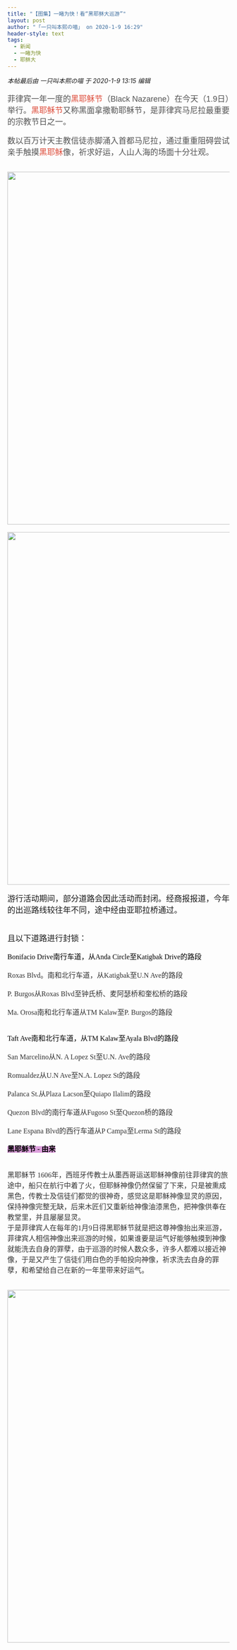 ```yaml
---
title: "【图集】一睹为快！看“黑耶稣大巡游”"
layout: post
author: "「一只叫本熙の喵」 on 2020-1-9 16:29"
header-style: text
tags:
  - 新闻
  - 一睹为快
  - 耶稣大
---
```


<head></head>
<body>
 <i class="pstatus"> 本帖最后由 一只叫本熙の喵 于 2020-1-9 13:15 编辑 </i>
 <br> 
 <br> 
 <font face="Helvetica"><font size="4"><font color="#545454">菲律宾一年一度的</font><font color="#dd4b39">黑耶稣节</font><font color="#545454">（Black Nazarene）在今天（1.9日）举行。</font><font color="#dd4b39">黑耶稣节</font><font color="#545454">又称黑面拿撒勒耶稣节，是菲律宾马尼拉最重要的宗教节日之一。</font></font></font>
 <font color="#545454"><font face="Helvetica"><font size="4"><br> </font></font></font>
 <span id="flv_MUJ"></span>
 <script type="text/javascript" reload="1">$('flv_MUJ').innerHTML=(mobileplayer() ? "<iframe height='375' width='500' src='https://www.youtube.com/embed/VPKTd597zFM' frameborder=0 allowfullscreen></iframe>" : AC_FL_RunContent('width', '500', 'height', '375', 'allowNetworking', 'internal', 'allowScriptAccess', 'never', 'src', 'https://www.youtube.com/v/VPKTd597zFM&hl=zh_CN&fs=1', 'quality', 'high', 'bgcolor', '#ffffff', 'wmode', 'transparent', 'allowfullscreen', 'true'));</script>
 <br> 
 <font face="Helvetica"><font size="4"><font color="#545454">数以百万计天主教信徒赤脚涌入首都马尼拉，通过重重阻碍尝试亲手触摸</font><font color="#dd4b39">黑耶稣</font><font color="#545454">像，祈求好运，人山人海的场面十分壮观。</font></font></font>
 <br> 
 <span id="flv_E38"></span>
 <script type="text/javascript" reload="1">$('flv_E38').innerHTML=(mobileplayer() ? "<iframe height='375' width='500' src='https://www.youtube.com/embed/ObrRUkFTBvU' frameborder=0 allowfullscreen></iframe>" : AC_FL_RunContent('width', '500', 'height', '375', 'allowNetworking', 'internal', 'allowScriptAccess', 'never', 'src', 'https://www.youtube.com/v/ObrRUkFTBvU&hl=zh_CN&fs=1', 'quality', 'high', 'bgcolor', '#ffffff', 'wmode', 'transparent', 'allowfullscreen', 'true'));</script>
 <font face="arial, sans-serif"><font color="#545454"><br> </font></font>
 <br> 
 <ignore_js_op> 
  <img aid="1325955" src="https://bbs.boniu123.cc/data/attachment/forum/202001/09/122255rxg31ygy5jkjdjzq.png" zoomfile="data/attachment/forum/202001/09/122255rxg31ygy5jkjdjzq.png" file="data/attachment/forum/202001/09/122255rxg31ygy5jkjdjzq.png" width="800" inpost="1"> 
  <div class="tip tip_4 aimg_tip" id="aimg_1325955_menu" style="position: absolute; display: none" disautofocus="true"> 
   <div class="xs0"> 
    <p><strong>QQ图片20200109121836.png</strong> <em class="xg1">(1.03 MB, 下载次数: 0)</em></p> 
    <p> <a href="forum.php?mod=attachment&amp;aid=MTMyNTk1NXwxZDg1NmI0YnwxNTc4NTg4OTAwfDB8NTQ4NzYz&amp;nothumb=yes" target="_blank">下载附件</a> &nbsp;<a href="javascript:;" onclick="showWindow(this.id, this.getAttribute('url'), 'get', 0);" id="savephoto_1325955" url="home.php?mod=spacecp&amp;ac=album&amp;op=saveforumphoto&amp;aid=1325955&amp;handlekey=savephoto_1325955">保存到相册</a> </p> 
    <p class="xg1 y"><span title="2020-1-9 12:22">昨天&nbsp;12:22</span> 上传</p> 
   </div> 
   <div class="tip_horn"></div> 
  </div> 
 </ignore_js_op> 
 <br> 
 <br> 
 <ignore_js_op> 
  <img aid="1325956" src="https://bbs.boniu123.cc/data/attachment/forum/202001/09/122255qsz8rrc802oicwno.png" zoomfile="data/attachment/forum/202001/09/122255qsz8rrc802oicwno.png" file="data/attachment/forum/202001/09/122255qsz8rrc802oicwno.png" width="800" inpost="1"> 
  <div class="tip tip_4 aimg_tip" id="aimg_1325956_menu" style="position: absolute; display: none" disautofocus="true"> 
   <div class="xs0"> 
    <p><strong>QQ图片20200109121822.png</strong> <em class="xg1">(899.21 KB, 下载次数: 0)</em></p> 
    <p> <a href="forum.php?mod=attachment&amp;aid=MTMyNTk1NnxmMjdiZWRkNHwxNTc4NTg4OTAwfDB8NTQ4NzYz&amp;nothumb=yes" target="_blank">下载附件</a> &nbsp;<a href="javascript:;" onclick="showWindow(this.id, this.getAttribute('url'), 'get', 0);" id="savephoto_1325956" url="home.php?mod=spacecp&amp;ac=album&amp;op=saveforumphoto&amp;aid=1325956&amp;handlekey=savephoto_1325956">保存到相册</a> </p> 
    <p class="xg1 y"><span title="2020-1-9 12:22">昨天&nbsp;12:22</span> 上传</p> 
   </div> 
   <div class="tip_horn"></div> 
  </div> 
 </ignore_js_op> 
 <br> 
 <br> 
 <font face="Helvetica"><font size="4">游行活动期间，部分道路会因此活动而封闭。经商报报道，今年的出巡路线较往年不同，途中经由亚耶拉桥通过。</font></font>
 <br> 
 <font face="Helvetica"><font size="4"><br> </font></font>
 <br> 
 <font face="Helvetica"><font size="4">且以下道路进行封锁：</font></font>
 <br> 
 <br> 
 <div align="left"> 
  <font face="微软雅黑"><font style="font-size:16px"><font color="#000"><font face="微软雅黑"><font size="3">Bonifacio Drive南行车道，从Anda Circle至Katigbak Drive的路段</font></font></font></font></font> 
 </div> 
 <div align="left"> 
  <font face="微软雅黑"><font style="font-size:16px"><font color="#333333"><font face="微软雅黑"><font size="3"><br> Roxas Blvd。南和北行车道，从Katigbak至U.N Ave的路段</font></font></font></font></font> 
 </div> 
 <div align="left"> 
  <font face="微软雅黑"><font style="font-size:16px"><font color="#333333"><font face="微软雅黑"><font size="3"><br> P. Burgos从Roxas Blvd至钟氏桥、麦阿瑟桥和奎松桥的路段</font></font></font></font></font> 
 </div> 
 <div align="left"> 
  <font face="微软雅黑"><font style="font-size:16px"><font color="#333333"><font face="微软雅黑"><font size="3"><br> Ma. Orosa南和北行车道从TM Kalaw至P. Burgos的路段</font></font></font></font></font> 
 </div>
 <br> 
 <div align="left"> 
  <font face="微软雅黑"><font style="font-size:16px"><font color="#333333"><font face="微软雅黑"><font size="3"><br> </font></font></font></font></font> 
 </div> 
 <div align="left"> 
  <div align="left"> 
   <font color="#444444"><font face="微软雅黑"><font style="font-size:16px"><font color="#000"><font face="微软雅黑"><font size="3">Taft Ave南和北行车道，从TM Kalaw至Ayala Blvd的路段</font></font></font></font></font></font> 
  </div> 
  <div align="left"> 
   <font color="#444444"><font face="微软雅黑"><font style="font-size:16px"><font color="#333333"><font face="微软雅黑"><font size="3"><br> San Marcelino从N. A Lopez St至U.N. Ave的路段</font></font></font></font></font></font> 
  </div> 
  <div align="left"> 
   <font color="#444444"><font face="微软雅黑"><font style="font-size:16px"><font color="#333333"><font face="微软雅黑"><font size="3"><br> Romualdez从U.N Ave至N.A. Lopez St的路段</font></font></font></font></font></font> 
  </div> 
  <div align="left"> 
   <font color="#444444"><font face="微软雅黑"><font style="font-size:16px"><font color="#333333"><font face="微软雅黑"><font size="3"><br> Palanca St.从Plaza Lacson至Quiapo Ilalim的路段</font></font></font></font></font></font> 
  </div> 
  <div align="left"> 
   <font color="#444444"><font face="微软雅黑"><font style="font-size:16px"><font color="#333333"><font face="微软雅黑"><font size="3"><br> Quezon Blvd的南行车道从Fugoso St至Quezon桥的路段</font></font></font></font></font></font> 
  </div> 
  <div align="left"> 
   <font color="#444444"><font face="微软雅黑"><font style="font-size:16px"><font color="#333333"><font face="微软雅黑"><font size="3"><br> Lane Espana Blvd的西行车道从P Campa至Lerma St的路段</font></font></font></font></font></font> 
  </div> 
  <br> 
  <font face="微软雅黑"><font color="#000000"><font style="background-color:plum"><font style="font-size:16px"><strong>黑耶稣节 - 由来</strong></font></font></font></font> 
  <br> 
  <font face="微软雅黑"><font color="#333333"><font style="font-size:16px"><br> </font></font></font> 
  <br> 
  <font face="微软雅黑"><font color="#333333"><font style="font-size:16px">黑耶稣节 1606年，西班牙传教士从墨西哥运送耶稣神像前往菲律宾的旅途中，船只在航行中着了火，但耶稣神像仍然保留了下来，只是被熏成黑色，传教士及信徒们都觉的很神奇，感觉这是耶稣神像显灵的原因，保持神像完整无缺，后来木匠们又重新给神像油漆黑色，把神像供奉在教堂里，并且屡屡显灵。</font></font></font> 
  <br> 
  <font face="微软雅黑"><font color="#333333"><font style="font-size:16px">于是菲律宾人在每年的1月9日得黑耶稣节就是把这尊神像抬出来巡游，菲律宾人相信神像出来巡游的时候，如果谁要是运气好能够触摸到神像就能洗去自身的罪孽，由于巡游的时候人数众多，许多人都难以接近神像，于是又产生了信徒们用白色的手帕投向神像，祈求洗去自身的罪孽，和希望给自己在新的一年里带来好运气。</font></font></font> 
  <br> 
  <br> 
  <br> 
 </div> 
 <ignore_js_op> 
  <img aid="1325957" src="https://bbs.boniu123.cc/data/attachment/forum/202001/09/122256cmgmzuoogvkgryrv.png" zoomfile="data/attachment/forum/202001/09/122256cmgmzuoogvkgryrv.png" file="data/attachment/forum/202001/09/122256cmgmzuoogvkgryrv.png" width="800" inpost="1"> 
  <div class="tip tip_4 aimg_tip" id="aimg_1325957_menu" style="position: absolute; display: none" disautofocus="true"> 
   <div class="xs0"> 
    <p><strong>QQ图片20200109121812.png</strong> <em class="xg1">(780.14 KB, 下载次数: 0)</em></p> 
    <p> <a href="forum.php?mod=attachment&amp;aid=MTMyNTk1N3xmOTBjZGYxM3wxNTc4NTg4OTAwfDB8NTQ4NzYz&amp;nothumb=yes" target="_blank">下载附件</a> &nbsp;<a href="javascript:;" onclick="showWindow(this.id, this.getAttribute('url'), 'get', 0);" id="savephoto_1325957" url="home.php?mod=spacecp&amp;ac=album&amp;op=saveforumphoto&amp;aid=1325957&amp;handlekey=savephoto_1325957">保存到相册</a> </p> 
    <p class="xg1 y"><span title="2020-1-9 12:22">昨天&nbsp;12:22</span> 上传</p> 
   </div> 
   <div class="tip_horn"></div> 
  </div> 
 </ignore_js_op> 
 <br> 
 <br> 
 <br> 
 <br> 
 <font color="#545454"><font face="arial, sans-serif"><br> </font></font>
 <br> 
 <br> 
 <br>
</body>


